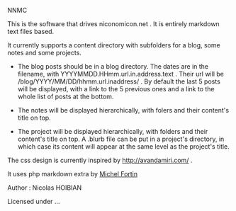 NNMC

This is the software that drives niconomicon.net . It is entirely markdown text files based.

It currently supports a content directory with subfolders for a blog, some notes and some projects.

- The blog posts should be in a blog directory. The dates are in the filename, with YYYYMMDD.HHmm.url.in.address.text . Their url will be /blog/YYYY/MM/DD/hhmm.url.inaddress/ . By default the last 5 posts will be displayed, with a link to the 5 previous ones and a link to the whole list of posts at the bottom.

- The notes will be displayed hierarchically, with folers and their content's title on top.

- The project will be displayed hierarchically, with folders and their content's title on top. A .blurb file can be put in a project's directory, in which case its content will appear at the same level as the project's title.

The css design is currently inspired by http://avandamiri.com/ .

It uses php markdown extra by [Michel Fortin](http://michelf.com/)

Author : Nicolas HOIBIAN

Licensed under ...